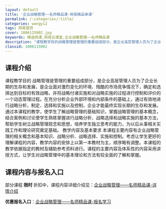```yaml
---
layout: default
title: '企业战略管理——名师精品课-网易精品单课'
permalink: /:categories/:title/
categories: wangyi2
tags: 网易提供
cover: 1006115002.jpg
keywords: 精选网课,网易云课堂,企业战略管理——名师精品课
description: "课程教学目的战略管理是管理的重要组成部分，是企业高层管理人员为了企业长期的生存和发展，是企业面对激烈变化的环境、残酷的市场竞争情况下，确定和选择达到目标的有效战略，并将战略付诸实施和对战略实"
classid: 1006115002
---
```


## 课程介绍

课程教学目的
战略管理是管理的重要组成部分，是企业高层管理人员为了企业长期的生存和发展，是企业面对激烈变化的环境、残酷的市场竞争情况下，确定和选择达到目标的有效战略，并将战略付诸实施和对战略实施的过程进行控制和评价的一个动态管理过程。在充分分析企业外部环境和内部条件的基础上，通过有效地进行战略分析，制定、选择和实施以及控制，企业才能最终实现长期的生存和发展。
通过本课程的教学，使学生了解战略管理的基础知识，掌握战略管理的基本概念，结合案例和讨论使学生熟练掌握进行战略分析、战略选择和战略实施的基本方法，帮助学生树立战略管理观念和思想，培养学生独立思考的能力，为以后从事相关实践工作和理论研究奠定基础。
教学内容及基本要求
本课程主要内容有企业战略管理的相关概念和基本知识、战略分析、战略选择、实施和控制。考虑让学生更好的理解课程的内容，教学内容的安排上以第一本教材为主，顺序略有调整。本课程的教学依据指定的教材及辅助参考资料进行。课程的主要内容及体系性的内容采用讲授方式，让学生对战略管理中的基本理论和方法有较全面的了解和掌握。

## 课程内容与报名入口

部分课程 **限时** 折扣中，课程内容详细介绍见：[企业战略管理——名师精品课-详情介绍](https://study.163.com/course/introduction/1006115002.htm?share=1&shareId=1025206652&utm_campaign=share&utm_medium=iphoneShare&utm_source=&utm_u=1025206652)

**优惠报名入口**：[企业战略管理——名师精品课-报名学习](https://study.163.com/course/introduction/1006115002.htm?share=1&shareId=1025206652&utm_campaign=share&utm_medium=iphoneShare&utm_source=&utm_u=1025206652)

